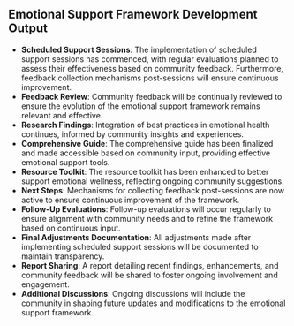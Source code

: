 

## Emotional Support Framework Development Output

- **Scheduled Support Sessions**: The implementation of scheduled support sessions has commenced, with regular evaluations planned to assess their effectiveness based on community feedback. Furthermore, feedback collection mechanisms post-sessions will ensure continuous improvement.
- **Feedback Review**: Community feedback will be continually reviewed to ensure the evolution of the emotional support framework remains relevant and effective.
- **Research Findings**: Integration of best practices in emotional health continues, informed by community insights and experiences.
- **Comprehensive Guide**: The comprehensive guide has been finalized and made accessible based on community input, providing effective emotional support tools.
- **Resource Toolkit**: The resource toolkit has been enhanced to better support emotional wellness, reflecting ongoing community suggestions.
- **Next Steps**: Mechanisms for collecting feedback post-sessions are now active to ensure continuous improvement of the framework.
- **Follow-Up Evaluations**: Follow-up evaluations will occur regularly to ensure alignment with community needs and to refine the framework based on continuous input.
- **Final Adjustments Documentation**: All adjustments made after implementing scheduled support sessions will be documented to maintain transparency.
- **Report Sharing**: A report detailing recent findings, enhancements, and community feedback will be shared to foster ongoing involvement and engagement.
- **Additional Discussions**: Ongoing discussions will include the community in shaping future updates and modifications to the emotional support framework.